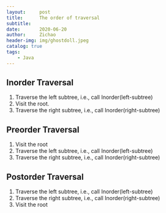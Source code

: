 ```yaml
---
layout:     post
title:      The order of traversal
subtitle:   
date:       2020-06-20
author:     Zichao
header-img: img/ghostdoll.jpeg
catalog: true
tags:
    - Java
---
```


## Inorder Traversal
1. Traverse the left subtree, i.e., call Inorder(left-subtree)
2. Visit the root.
3. Traverse the right subtree, i.e., call Inorder(right-subtree)

## Preorder Traversal
1. Visit the root
2. Traverse the left subtree, i.e., call Inorder(left-subtree)
3. Traverse the right subtree, i.e., call Inorder(right-subtree)

## Postorder Traversal
1. Traverse the left subtree, i.e., call Inorder(left-subtree)
2. Traverse the right subtree, i.e., call Inorder(right-subtree)
3. Visit the root
